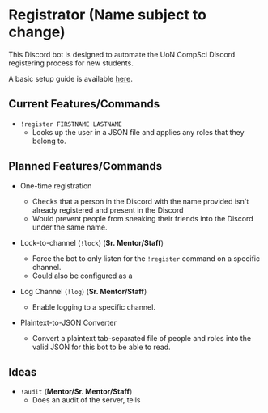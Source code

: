 # Registrator (Name subject to change)

This Discord bot is designed to automate the UoN CompSci Discord registering
process for new students.

A basic setup guide is available [here](src/SETUP.md).

## Current Features/Commands

* `!register FIRSTNAME LASTNAME`
	* Looks up the user in a JSON file and applies any roles that they belong
	  to.

## Planned Features/Commands

* One-time registration
	* Checks that a person in the Discord with the name provided isn't already
	  registered and present in the Discord
	* Would prevent people from sneaking their friends into the Discord under
	  the same name.

* Lock-to-channel (`!lock`) (**Sr. Mentor/Staff**)
	* Force the bot to only listen for the `!register` command on a specific
	  channel.
	* Could also be configured as a

* Log Channel (`!log`) (**Sr. Mentor/Staff**)
	* Enable logging to a specific channel.

* Plaintext-to-JSON Converter
	* Convert a plaintext tab-separated file of people and roles into the valid
	  JSON for this bot to be able to read.

## Ideas

* `!audit` (**Mentor/Sr. Mentor/Staff**)
	* Does an audit of the server, tells
